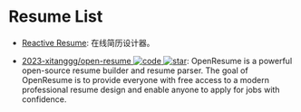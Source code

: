 # Resume List

- [Reactive Resume](https://rx-resume.web.app): 在线简历设计器。

- [2023-xitanggg/open-resume ![code](https://ng-tech.icu/assets/code.svg) ![star](https://img.shields.io/github/stars/xitanggg/open-resume)](https://github.com/xitanggg/open-resume): OpenResume is a powerful open-source resume builder and resume parser. The goal of OpenResume is to provide everyone with free access to a modern professional resume design and enable anyone to apply for jobs with confidence.
